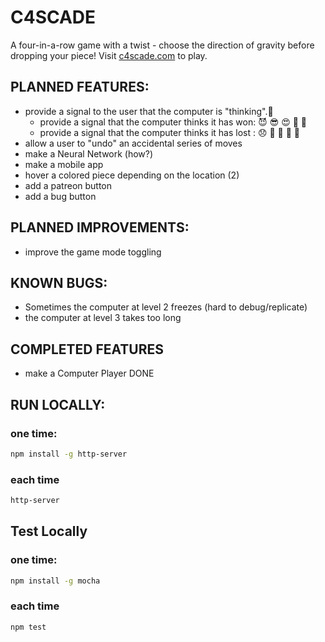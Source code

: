 # C4SCADE
A four-in-a-row game with a twist - choose the direction of gravity before dropping your piece!
Visit [c4scade.com](https://c4scade.com) to play.


## PLANNED FEATURES:
- provide a signal to the user that the computer is "thinking".🤔
    - provide a signal that the computer thinks it has won: 😈 😎 😍 🥳 🤫
    - provide a signal that the computer thinks it has lost : 😞 🥶 🤬 🙈 🫣
- allow a user to "undo" an accidental series of moves
- make a Neural Network (how?)
- make a mobile app
- hover a colored piece depending on the location (2)
- add a patreon button
- add a bug button
  
## PLANNED IMPROVEMENTS:
- improve the game mode toggling
## KNOWN BUGS:
- Sometimes the computer at level 2 freezes (hard to debug/replicate)
- the computer at level 3 takes too long

## COMPLETED FEATURES
- make a Computer Player DONE

## RUN LOCALLY:
### one time:
```sh
npm install -g http-server
```
### each time
```sh
http-server
```

## Test Locally
### one time:
```sh
npm install -g mocha
```
### each time
```sh
npm test
```